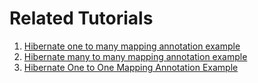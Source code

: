# Related Tutorials
1. [Hibernate one to many mapping annotation example](https://howtodoinjava.com/hibernate/hibernate-one-to-many-mapping-using-annotations/)
2. [Hibernate many to many mapping annotation example](https://howtodoinjava.com/hibernate/hibernate-many-to-many-mapping-using-annotations/)
3. [Hibernate One to One Mapping Annotation Example](https://howtodoinjava.com/hibernate/hibernate-one-to-one-mapping/)
